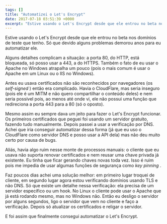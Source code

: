 ```yaml
---
tags: []
title: "Automatizei o Let's Encrypt"
date: 2017-07-18 03:51:39 +0000
excerpt: "Estive usando o Let's Encrypt desde que ele entrou no beta nos domínios de teste que tenho. Só que devido alguns problemas demorou anos..."
---
```


Estive usando o Let's Encrypt desde que ele entrou no beta nos domínios de teste que tenho. Só que devido alguns problemas demorou anos para eu automatizar ele.

Alguns detalhes complicam a situação: a porta 80, do HTTP, está bloqueada, só posso usar a 443, a do HTTPS. Também o fato de eu usar o Apache no Windows atrapalha um pouco (pois o mais comum é usar o Apache em um Linux ou o IIS no Windows).

Antes eu usava certificados não são reconhecidos por navegadores (os *self-signed* ) então era complicado. Havia o CloudFlare, mas seria inseguro (pois ele é um MITM e não quero compartilhar o conteúdo deles) e nem seria possível pois, ao menos até onde vi, ele não possui uma função que redireciona a porta 443 para a 80 (só o oposto).

Mesmo assim eu sempre dava um jeito para fazer o Let's Encrypt funcionar. Os primeiros certificados que peguei foi usando um servidor gratuito, fazendo tudo manualmente. Depois passei a usar a verificação por DNS. Achei que iria conseguir automatizar dessa forma (já que eu uso o CloudFlare como servidor DNS e posso usar a API dela) mas não deu muito certo por causa de bugs.

Aliás, havia algo ruim nesse monte de processos manuais: o cliente que eu usava não suporta renovar certificados e nem reusar uma chave privada já existente. Eu tinha que ficar gerando chaves novas toda vez. Isso é ruim pois me impedia de usar algumas funções de segurança como *key pinning* .

Faz poucos dias achei uma solução melhor: em primeiro lugar troquei de cliente, em segundo lugar agora estou verificando domínios usando TLS e não DNS. Só que existe um detalhe nessa verificação: ela precisa de um servidor específico ou um hook. No Linux o cliente pode usar o Apache que já está rodando mesmo, mas no Windows não. Então eu desligo o servidor por alguns segundos, ligo o servidor que vem no cliente e faço a verificação. Depois só atualizar os certificados e religar o servidor.

E foi assim que finalmente consegui automatizar o Let's Encrypt.